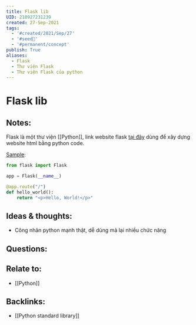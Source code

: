 ```yaml
---
title: Flask lib
UID: 210927231239
created: 27-Sep-2021
tags:
  - '#created/2021/Sep/27'
  - '#seed🥜'
  - '#permanent/concept'
publish: True
aliases:
  - Flask
  - Thư viện Flask
  - Thư viện Flask của python
---
```

# Flask lib

## Notes:
Flask là một thư viện [[Python]], link website flask [tại đây](https://flask.palletsprojects.com/en/2.0.x/) dùng để xây dựng website html bằng python code.

[Sample](https://flask.palletsprojects.com/en/2.0.x/quickstart/#a-minimal-application):
```python
from flask import Flask

app = Flask(__name__)

@app.route("/")
def hello_world():
    return "<p>Hello, World!</p>"
```

## Ideas & thoughts:
- Công nhân python mạnh thật, dễ dùng mà lại nhiều chức năng

## Questions:

## Relate to:
- [[Python]]
## Backlinks:
- [[Python standard library]]
